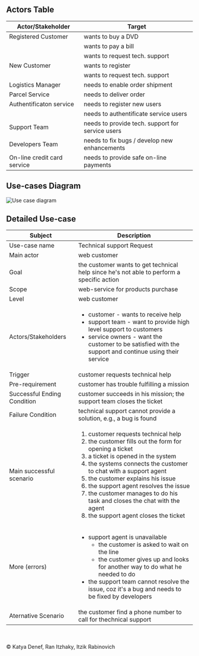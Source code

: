 ## Actors Table

| Actor/Stakeholder | Target |
|-------|--------|
| Registered Customer | wants to buy a DVD |
|       | wants to pay a bill |
|       | wants to request tech. support |
| New Customer | wants to register |
|       | wants to request tech. support |
| Logistics Manager | needs to enable order shipment |
| Parcel Service | needs to deliver order |
| Authentificaton service | needs to register new users |
|       | needs to authentificate service users |
| Support Team | needs to provide tech. support for service users |
| Developers Team | needs to fix bugs / develop new enhancements |
| On-line credit card service | needs to provide safe on-line payments |

## Use-cases Diagram

![Use case diagram](https://github.com/katyadenef/sw-modeling-2016b-uml/blob/master/Ex2-usecase-picture.png)

## Detailed Use-case

| Subject | Description |
| -------|--------|
| Use-case name | Technical support Request |
| Main actor | web customer |
| Goal | the customer wants to get technical help since he's not able to perform a specific action |
| Scope | web-service for products purchase |
| Level | web customer |
| Actors/Stakeholders | <ul><li>customer - wants to receive help</li><li>support team - want to provide high level support to customers</li><li>service owners - want the customer to be satisfied with the support and continue using their service</li></ul> |
| Trigger | customer requests technical help |
| Pre-requirement | customer has trouble fulfilling a mission |
| Successful Ending Condition | customer succeeds in his mission; the support team closes the ticket |
| Failure Condition | technical support cannot provide a solution, e.g., a bug is found |
| Main successful scenario | <ol><li>customer requests technical help</li><li>the customer fills out the form for opening a ticket</li><li>a ticket is opened in the system</li><li>the systems connects the customer to chat with a support agent</li><li>the customer explains his issue</li><li>the support agent resolves the issue</li><li>the customer manages to do his task and closes the chat with the agent</li><li>the support agent closes the ticket</li></ol> |
| More (errors) | <ul><li>support agent is unavailable<ul><li>the customer is asked to wait on the line</li><li>the customer gives up and looks for another way to do what he needed to do</li></ul></li><li>the support team cannot resolve the issue, coz it's a bug and needs to be fixed by developers</li></ul> |
| Aternative Scenario | the customer find a phone number to call for thechnical support |
</br>
</br>
&copy; Katya Denef, Ran Itzhaky, Itzik Rabinovich
